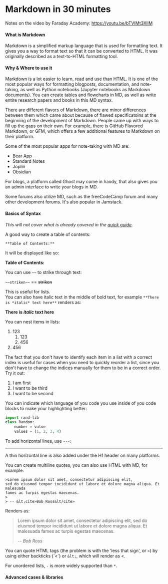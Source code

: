 # Markdown in 30 minutes

Notes on the video by Faraday Academy: https://youtu.be/bTVIMt3XllM

#### What is Markdown

Markdown is a simplified markup language that is used for formatting text. It
gives you a way to format text so that it can be converted to HTML. It was
originally described as a text-to-HTML formatting tool.

#### Why & Where to use it

Markdown is a lot easier to learn, read and use than HTML. It is one of the 
most popular ways for formatting blogposts, documentation, and note-taking, as
well as Python notebooks (Jupyter notebooks as Markdown documents). You can
create tables and flowcharts in MD, as well as write entire research papers and
books in this MD syntax.

There are different flavors of Markdown, there are minor differences between
them which came about because of flawed specificatoins at the beginning of the
development of Markdown. People came up with ways to fill up the gaps on their
own. For example, there is GitHub Flavored Markdown, or GFM, which offers a few
additional features to Markdown on their platform.

Some of the most popular apps for note-taking with MD are:
- Bear App
- Standard Notes
- Joplin
- Obsidian  

For blogs, a platform called Ghost may come in handy, that also gives you an 
admin interface to write your blogs in MD. 

Some forums also utilize MD, such as the freeCodeCamp forum and many other
development forums. It's also popular in Jamstack. 

#### Basics of Syntax

*This will not cover what is already covered in the [quick
guide](md-in-1-min.md).*

A good way to create a table of contents:

``**Table of Contents:**``

It will be displayed like so:

**Table of Contents:**

You can use `~~` to strike through text:

``~~striken~~`` == ~~striken~~  

This is useful for lists.  
You can also have italic text in the middle of bold
text, for example `**There is *italic* text here**`
renders as:  

**There is *italic* text here**

You can nest items in lists:

1. 123
    1. 123
    1. 456
1. 456  

The fact that you don't have to identify each item in a list with a correct
index is useful for cases when you need to quickly reorder a list, since you
don't have to change the indices manually for them to be in a correct order.
Try it out:

1. I am first 
1. I want to be third
1. I want to be second  

You can indicate which language of you code you use inside of you code blocks
to make your highlighting better:

``` py
import rand-lib
class Random:
    number = value
    values = (1, 2, 3, 4)
```

To add horizontal lines, use `---`:

---

A thin horizontal line is also added under the H1 header on many platforms.

You can create multiline quotes, you can also use HTML with MD, for example:

```
>Lorem ipsum dolor sit amet, consectetur adipiscing elit,
sed do eiusmod tempor incididunt ut labore et dolore magna aliqua. Et malesuada
fames ac turpis egestas maecenas.
>
> -- &lt;cite>Bob Ross&lt/cite>
```

Renders as:

>Lorem ipsum dolor sit amet, consectetur adipiscing elit,
sed do eiusmod tempor incididunt ut labore et dolore magna aliqua. Et malesuada
fames ac turpis egestas maecenas.
>
> -- <cite>Bob Ross</cite>

You can quote HTML tags (the problem is with the 'less that sign', or `<`) by
using either backticks (\`<\`) or `&lt;`, which will render as &lt;.

For unordered lists, `-` is more widely supported than `*`.

#### Advanced cases & libraries

